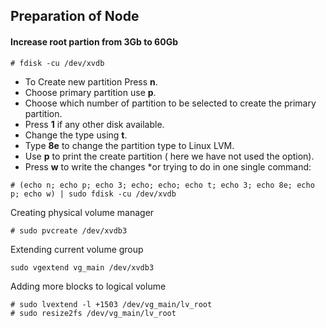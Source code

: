 ## Preparation of Node
#### Increase root partion from 3Gb to 60Gb
```
# fdisk -cu /dev/xvdb
```
* To Create new partition Press **n**.
* Choose primary partition use **p**.
* Choose which number of partition to be selected to create the primary partition.
* Press **1** if any other disk available.
* Change the type using **t**.
* Type **8e** to change the partition type to Linux LVM.
* Use **p** to print the create partition ( here we have not used the option).
* Press **w** to write the changes
*or trying to do in one single command:
```
# (echo n; echo p; echo 3; echo; echo; echo t; echo 3; echo 8e; echo p; echo w) | sudo fdisk -cu /dev/xvdb
```
Creating physical volume manager
``` 
# sudo pvcreate /dev/xvdb3
```
Extending current volume group
``` 
sudo vgextend vg_main /dev/xvdb3
```
Adding more blocks to logical volume
```
# sudo lvextend -l +1503 /dev/vg_main/lv_root
# sudo resize2fs /dev/vg_main/lv_root
